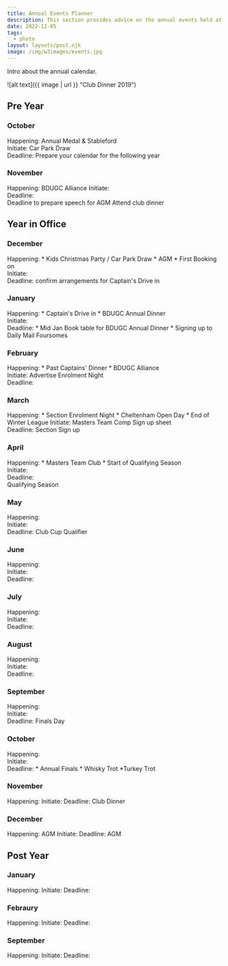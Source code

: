 ```yaml
---
title: Annual Events Planner
description: This section provides advice on the annual events held at the golf club
date: 2022-12-05
tags:
  - photo
layout: layouts/post.njk
image: /img/w3images/events.jpg
---
```

Intro about the annual calendar.

![alt text]({{ image | url }} "Club Dinner 2019")

<h2>Pre Year</h2>

<h3>October</h3>
Happening: Annual Medal & Stableford <br>
Initiate: Car Park Draw <br>
Deadline: Prepare your calendar for the following year

<h3>November</h3>
Happening: BDUGC Alliance
Initiate: <br>
Deadline: <br>
Deadline to prepare speech for AGM
Attend club dinner

<h2>Year in Office</h2>

<h3>December</h3>
Happening:
* Kids Christmas Party / Car Park Draw
* AGM
* First Booking on <br>
Initiate: <br>
Deadline: confirm arrangements for Captain's Drive in

<h3>January</h3>
Happening: 
* Captain's Drive in
* BDUGC Annual Dinner <br>
Initiate: <br>
Deadline: 
* Mid Jan Book table for BDUGC Annual Dinner 
* Signing up to Daily Mail Foursomes

<h3>February</h3>
Happening: 
* Past Captains' Dinner
* BDUGC Alliance  <br>
Initiate: Advertise Enrolment Night  <br>
Deadline:


<h3>March</h3>
Happening: 
* Section Enrolment Night
* Cheltenham Open Day
* End of Winter League
Initiate: Masters Team Comp Sign up sheet <br>
Deadline:
Section Sign up

<h3>April</h3>
Happening:
* Masters Team Club
* Start of Qualifying Season  <br>
Initiate:  <br>
Deadline: <br>
Qualifying Season

<h3>May</h3>
Happening: <br>
Initiate: <br>
Deadline:
Club Cup Qualifier

<h3>June</h3>
Happening:  <br>
Initiate:  <br>
Deadline: 

<h3>July</h3>
Happening:  <br>
Initiate:  <br>
Deadline: 

<h3>August</h3>
Happening:  <br>
Initiate:  <br>
Deadline: 

<h3>September</h3>
Happening:  <br>
Initiate:  <br>
Deadline: 
Finals Day

<h3>October</h3>
Happening:  <br>
Initiate:  <br>
Deadline: 
* Annual Finals
* Whisky Trot
*Turkey Trot

<h3>November</h3>
Happening:
Initiate:
Deadline:
Club Dinner

<h3>December</h3>
Happening: AGM
Initiate:
Deadline:
AGM

<h2>Post Year</h2>
<h3>January</h3>
Happening:
Initiate:
Deadline:

<h3>Febraury</h3>
Happening:
Initiate:
Deadline:

<h3>September</h3>
Happening:
Initiate:
Deadline: